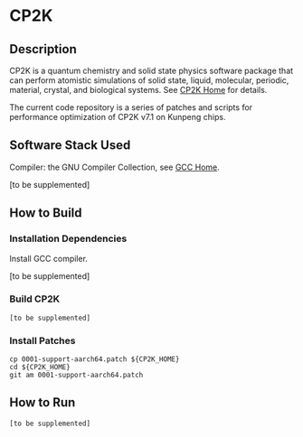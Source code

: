 # CP2K

## Description 

CP2K is a quantum chemistry and solid state physics software package that can perform atomistic simulations of solid state, liquid, molecular, periodic, material, crystal, and biological systems. See [CP2K Home](https://www.cp2k.org/) for details.

The current code repository is a series of patches and scripts for performance optimization of CP2K v7.1 on Kunpeng chips.

## Software Stack Used

Compiler: the GNU Compiler Collection, see [GCC Home](http://www.gnu.org/software/gcc).

[to be supplemented]

## How to Build

### Installation Dependencies

Install GCC compiler.

[to be supplemented]

### Build CP2K

```
[to be supplemented]
```

### Install Patches

```
cp 0001-support-aarch64.patch ${CP2K_HOME}
cd ${CP2K_HOME}
git am 0001-support-aarch64.patch
```

## How to Run

```
[to be supplemented]
```

